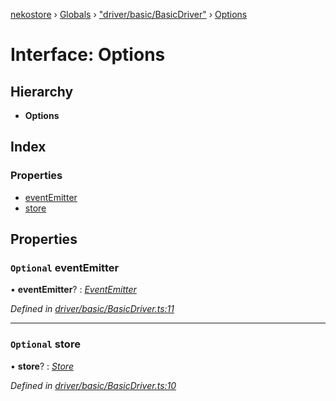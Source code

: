 [nekostore](../README.md) › [Globals](../globals.md) › ["driver/basic/BasicDriver"](../modules/_driver_basic_basicdriver_.md) › [Options](_driver_basic_basicdriver_.options.md)

# Interface: Options

## Hierarchy

* **Options**

## Index

### Properties

* [eventEmitter](_driver_basic_basicdriver_.options.md#optional-eventemitter)
* [store](_driver_basic_basicdriver_.options.md#optional-store)

## Properties

### `Optional` eventEmitter

• **eventEmitter**? : *[EventEmitter](_driver_basic_eventemitter_.eventemitter.md)*

*Defined in [driver/basic/BasicDriver.ts:11](https://github.com/esnya/nekostore/blob/de830f5/src/driver/basic/BasicDriver.ts#L11)*

___

### `Optional` store

• **store**? : *[Store](_store_store_.store.md)*

*Defined in [driver/basic/BasicDriver.ts:10](https://github.com/esnya/nekostore/blob/de830f5/src/driver/basic/BasicDriver.ts#L10)*
